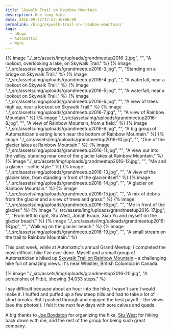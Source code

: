```yaml
---
title: Skywalk Trail on Rainbow Mountain
description: One long hike.
date: 2016-09-22T17:57:36+00:00
permalink: /blog/skywalk-trail-on-rainbow-mountain/
tags:
  - a8cgm
  - Automattic
  - Work
---
```


{% image "./_src/assets/img/uploads/grandmeetup2016-2.jpg", "", "A lookout, overlooking a lake, on Skywalk Trail." %}
{% image "./_src/assets/img/uploads/grandmeetup2016-3.jpg", "", "Standing on a bridge on Skywalk Trail." %}
{% image "./_src/assets/img/uploads/grandmeetup2016-4.jpg", "", "A waterfall, near a lookout on Skywalk Trail." %}
{% image "./_src/assets/img/uploads/grandmeetup2016-5.jpg", "", "A waterfall, near a lookout on Skywalk Trail." %}
{% image "./_src/assets/img/uploads/grandmeetup2016-6.jpg", "", "A view of trees high up, near a lookout on Skywalk Trail." %}
{% image "./_src/assets/img/uploads/grandmeetup2016-7.jpg", "", "A view of Rainbow Mountain." %}
{% image "./_src/assets/img/uploads/grandmeetup2016-8.jpg", "", "A view of Rainbow Mountain, from a field." %}
{% image "./_src/assets/img/uploads/grandmeetup2016-9.jpg", "", "A big group of Automattician's eating lunch near the bottom of Rainbow Mountain." %}
{% image "./_src/assets/img/uploads/grandmeetup2016-10.jpg", "", "One of the glacier lakes at Rainbow Mountain." %}
{% image "./_src/assets/img/uploads/grandmeetup2016-11.jpg", "", "A view out into the valley, standing near one of the glacier lakes at Rainbow Mountain." %}
{% image "./_src/assets/img/uploads/grandmeetup2016-12.jpg", "", "Me and a glacier – selfie style." %}
{% image "./_src/assets/img/uploads/grandmeetup2016-13.jpg", "", "A view of the glacier lake, from standing in front of the glacier itself." %}
{% image "./_src/assets/img/uploads/grandmeetup2016-14.jpg", "", "A glacier on Rainbow Mountain." %}
{% image "./_src/assets/img/uploads/grandmeetup2016-15.jpg", "", "A mix of debris from the glacier and a view of trees and grass." %}
{% image "./_src/assets/img/uploads/grandmeetup2016-16.jpg", "", "Me in front of the glacier." %}
{% image "./_src/assets/img/uploads/grandmeetup2016-17.jpg", "", "From left to right, Stu West, Jonah Braun, Xiao Yu and myself on the glacier beach." %}
{% image "./_src/assets/img/uploads/grandmeetup2016-18.jpg", "", "Walking on the glacier beach." %}
{% image "./_src/assets/img/uploads/grandmeetup2016-19.jpg", "", "A small stream on the trail to Rainbow Mountain." %}

This past week, while at Automattic's annual Grand Meetup, I completed the most difficult hike I've ever done. Myself and a small group of Automattician's hiked up [Skywalk Trail on Rainbow Mountain](http://localwhistler.com/news/2015/08/17/skywalk-trail/) – a challenging hike full of amazing views. It's near Whistler, British Columbia in Canada.

{% image "./_src/assets/img/uploads/grandmeetup2016-20.jpg", "A screenshot of Fitbit, showing 34,033 steps." %}

I say difficult because about an hour into the hike, I wasn't sure I would make it. I huffed and puffed up a few steep hills and had to take a lot of short breaks. But I pushed through and enjoyed the best payoff – the views (see the photos!). I felt it the next few days with sore calves and quads.

A big thanks to [Joe Boydston](https://crazyrunningguy.com) for organizing the hike, [Stu West](https://stuwest.org) for hiking back down with me, and the rest of the group for being such great company.
